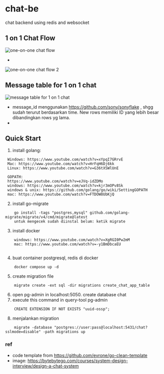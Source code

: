 # chat-be
chat backend using redis and websocket


## 1 on 1 Chat Flow 
![one-on-one chat flow](https://res.cloudinary.com/dex4u3rw4/image/upload/v1696433470/untitled_1_kii12d.png)

-

![one-on-one chat flow 2](https://res.cloudinary.com/dex4u3rw4/image/upload/v1696433562/one-on-one_copy_v2my4l.jpg)

## Message table for 1 on 1 chat
![message table for 1 on 1 chat](https://res.cloudinary.com/dex4u3rw4/image/upload/v1696433591/figure-12-9-356WMC2A_o15qjo.webp)

- message_id menggunakan https://github.com/sony/sonyflake , shgg sudah terurut berdasarkan time. New rows memiliki ID yang lebih besar dibandingkan rows yg lama.
- 

## Quick Start
1. install golang: 
```
 Windows: https://www.youtube.com/watch?v=xYpqI7GRrvE
 Mac: https://www.youtube.com/watch?v=HrFqH6Dj6kk
 Linux: https://www.youtube.com/watch?v=G36tXSWlUnE
 
 GOPATH: 
 https://www.youtube.com/watch?v=eJVq-idZDMo
 windows: https://www.youtube.com/watch?v=kjr3mOPv8Sk
 windows & unix: https://github.com/golang/go/wiki/SettingGOPATH
 mac: https://www.youtube.com/watch?v=FTDOW8UbKjQ
```


2. install go-migrate
```
    go install -tags "postgres,mysql" github.com/golang-migrate/migrate/v4/cmd/migrate@latest
    untuk mengecek sudah diinstal belum: ketik migrate
```

3. install docker
```
    windows: https://www.youtube.com/watch?v=XgRGI0Pw2mM
    mac: https://www.youtube.com/watch?v=-y1BmDbcaEU
        
```

4. buat container postgresql, redis di docker
```
    docker compose up -d
```

5. create migration file
```
    migrate create -ext sql -dir migrations create_chat_app_table
```

6. open pg-admin in localhost:5050. create database chat
7. execute this command in query-tool pg-admin
```
    CREATE EXTENSION IF NOT EXISTS "uuid-ossp";

```
8. menjalankan migration
```
    migrate -database "postgres://user:pass@localhost:5431/chat?sslmode=disable" -path migrations up
```


### ref
- code template from https://github.com/evrone/go-clean-template
- image: https://bytebytego.com/courses/system-design-interview/design-a-chat-system